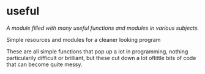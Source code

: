 # useful
_A module filled with many useful functions and modules in various subjects._

Simple resources and modules for a cleaner looking program

These are all simple functions that pop up a lot in programming, nothing particularily difficult or brilliant, but these cut down a lot oflittle bits of code that can become quite messy.
